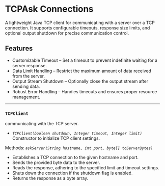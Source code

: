 # TCPAsk Connections 

A lightweight Java TCP client for communicating with a server over a TCP connection. It supports configurable timeouts, response size limits, and optional output shutdown for precise communication control.

## Features
- Customizable Timeout – Set a timeout to prevent indefinite waiting for a server response.
- Data Limit Handling – Restrict the maximum amount of data received from the server.
- Output Stream Shutdown – Optionally close the output stream after sending data.
- Robust Error Handling – Handles timeouts and ensures proper resource management.

---

### `TCPClient`
communicating with the TCP server.

- *`TCPClient(boolean shutdown, Integer timeout, Integer limit)`*
Constructor to initialize TCP client settings.

Methods:
*`askServer(String hostname, int port, byte[] toServerBytes)`*
- Establishes a TCP connection to the given hostname and port.
- Sends the provided byte data to the server.
- Reads the response, adhering to the specified limit and timeout settings.
- Shuts down the connection if the shutdown flag is enabled.
- Returns the response as a byte array.
